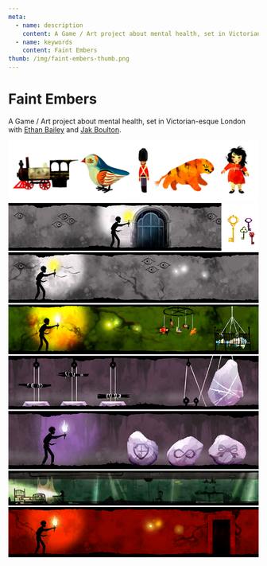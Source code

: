 ```yaml
---
meta:
  - name: description
    content: A Game / Art project about mental health, set in Victorian-esque London with Ethan Bailey and Jak Boulton
  - name: keywords
    content: Faint Embers
thumb: /img/faint-embers-thumb.png
---
```


# Faint Embers

A Game / Art project about mental health, set in Victorian-esque London with [Ethan Bailey](https://twitter.com/EthBailey) and [Jak Boulton](https://twitter.com/JakBoulton).

<img loading="lazy" src="./00.png" />
<img loading="lazy" src="./01.png" />
<img loading="lazy" src="./02.png" />
<img loading="lazy" src="./03.png" />
<img loading="lazy" src="./04b.png" />
<img loading="lazy" src="./04.png" />
<img loading="lazy" src="./05.png" />
<img loading="lazy" src="./06.png" />
